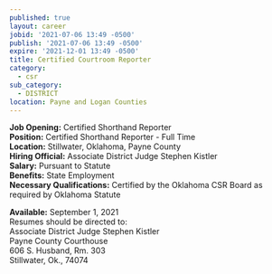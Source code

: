```yaml
---
published: true
layout: career
jobid: '2021-07-06 13:49 -0500'
publish: '2021-07-06 13:49 -0500'
expire: '2021-12-01 13:49 -0500'
title: Certified Courtroom Reporter
category:
  - csr
sub_category:
  - DISTRICT
location: Payne and Logan Counties
---
```

**Job Opening:** Certified Shorthand Reporter  
**Position:** Certified Shorthand Reporter - Full Time  
**Location:** Stillwater, Oklahoma, Payne County  
**Hiring Official:** Associate District Judge Stephen Kistler  
**Salary:** Pursuant to Statute  
**Benefits:** State Employment  
**Necessary Qualifications:** Certified by the Oklahoma CSR Board as required by Oklahoma Statute

**Available:** September 1, 2021  
Resumes should be directed to:  
Associate District Judge Stephen Kistler  
Payne County Courthouse  
606 S. Husband, Rm. 303  
Stillwater, Ok., 74074
